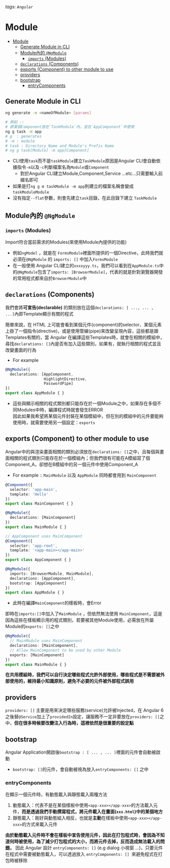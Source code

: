 ###### tags: `Angular`
# Module
- [Module](#module)
  * [Generate Module in CLI](#generate-module-in-cli)
  * [Module內的 `@NgModule`](#module-----ngmodule-)
    + [`imports` (Modules)](#-imports---modules-)
  * [`declarations` (Components)](#-declarations---components-)
  * [exports (Component) to other module to use](#exports--component--to-other-module-to-use)
  * [providers](#providers)
  * [bootstrap](#bootstrap)
    + [entryComponents](#entrycomponents)

## Generate Module in CLI
```bash
ng generate -m <nameOfModule> [params]

# 例如 :: 
# 將某個Component放在`TaskModule`內，並在`AppComponent`中使用
ng g task -m app
# g  : generates 
# -m : module
# task : Directory Name and Module's Prefix Name
# ng g task[Module] -m app[Component] 
```
- CLI使用`task`而不是`taskModule`建立`TaskModule`原因是Angular CLI會自動依據指令`-m`以及`-c`判斷檔案名為`Module`或`Component`  
    - 對於Angular CLI建立Module,Component,Service ...etc...只需要輸入前綴名即可 
- 如果是打`ng g m taskModule -m app`則建立的檔案名稱會變成`taskModuleModule`  
- 沒有指定`--flat`參數，則會先建立`task`目錄，在此目錄下建立 `TaskModule`  

## Module內的 `@NgModule`

### `imports` (Modules)  

Import符合當前需求的Modules(來使用Module內提供的功能)   
- 例如`ngModel` ，就是在 `FormsModule`裡面所提供的一個Directive，此時我們就必須在`@NgModule` 的 `imports: []` 中加入`FormsModule`  
- 在一般使用 Angular CLI建立的`xxxxyyy.ts`，我們可以看到在`AppModule.ts`中的`@NgModule`包含了`imports: [BrowserModule]`，代表的就是針對瀏覽器開發的常用程式都來自於`BrowserModule`中


## `declarations` (Components) 
我們會將**可宣告(declarable)** 的類別放在這個`declarations: [ ..., ... , ...]`內即Template顯示有關的程式  

簡單來說，在 HTML 上可能會看到某個元件(component)的selector、某個元素上掛了一個指令(directive)，或是使用管線(pipe)來改變呈現內容，這些都是跟Templates有關的，當 Angular 在編譯這些Templates時，就會在相關的模組中，尋找`declarations: []`內是否有加入這些類別，如果有，就執行相關的程式並且改變畫面的行為
- For example
```typescript
@NgModule({
  declarations: [AppComponent, 
                 HighlightDirective, 
                 PasswordPipe]
})
export class AppModule { }
```
- 這些與顯示相關的程式類別都只能存在於一個Module之中，如果存在多個不同Modules中時，編譯程式時就會發生ERROR  
因此如果我希望將某個元件封裝在某個模組中，但在別的模組中的元件要能夠使用時，就需要使用另一個設定：`exports`

## exports (Component) to other module to use

Angular中的與渲染畫面相關的類別必須放在`declarations: []`之中，且每個與畫面相關的程式類別只能存在於一個模組內；但我們很有可能在A模組寫了個Component_A，卻想在B模組中的另一個元件中使用Component_A  

- For example :: `MainModule` 以及 `AppModule` 同時都會用到 `MainComponent`
```typescript
@Component({
  selector: 'app-main',
  template: 'Hello'
})
export class MainComponent { }

@NgModule({
  declarations: [MainComponent]
})
export class MainModule { }
```

```typescript
// AppComponent uses MainComponent
@Component({
  selector: 'app-root',
  template: '<app-main></app-main>'
})
export class AppComponent { }

@NgModule({
  imports: [BrowserModule, MainModule],
  declarations: [AppComponent],
  bootstrap: [AppComponent]
})
export class AppModule { }
```
- 此時在編譯`MainComponent`的樣板時，會Error

即時在`imports:[]`中加入了`MainModule` ，但依然無法使用 `MainComponent`，這是因為這些在樣板顯示用的程式類別，若要被其他Module使用，必需放在所屬Module的`exports: []`之中
```typescript
@NgModule({
  // MainModule uses MainComponent  
  declarations: [MainComponent],
  // Allow MainComponent to be used by other Module
  exports: [MainComponent]
})
export class MainModule { }
```

**在共用模組時，我們可以自行決定哪些程式允許外部使用，哪些程式是不需要被外部使用的，維持最小知識原則，避免不必要的元件被外部程式誤用**  

## providers

`providers: []` 主要是用來決定哪些服務(service)允許被Injected，在 Angular 6 之後替`@Service`加上了`providedIn`設定，讓服務不一定非要放在`providers: []`之中，**但在很多時候要改變注入行為時，這裡依然是很重要的設定點**  

## bootstrap

Angular Application開啟後`bootstrap : [ ... , ... ]`裡面的元件會自動被啟動
- `bootstrap: []`的元件，會自動被視為放入`entryComponents: []` 之中  

### entryComponents   
在顯示一個元件時，有動態載入與靜態載入兩種方法  
1. 動態載入：代表不是在某個樣板中使用`<app-xxx></app-xxx>`的方法載入元件，**而是透過我們手動撰寫程式，將元件載入在畫面(`xxx.html`)中的某個地方**  
2. 靜態載入：剛好與動態組入相反，也就是**主動**在樣板中使用`<app-xxx></app-xxx>`的方式來載入元件  

**由於動態載入元件時不會在樣板中宣告使用元件，因此在打包程式時，會因為不知道何時被使用，為了減少打包程式的大小，而將元件去掉，反而造成無法載入的問題，** 因此 Angular 設計 `entryComponents: []` (e.g dialog 小視窗 ...)，只要元件在程式中需要被動態載入，可以透過放入 `entryComponents: [] `來避免程式在打包時被移除  
